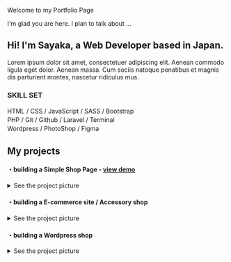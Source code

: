 Welcome to my Portfolio Page

I'm glad you are here. I plan to talk about ...

## Hi! I'm Sayaka, a Web Developer based in Japan.

Lorem ipsum dolor sit amet, consectetuer adipiscing elit. Aenean commodo ligula eget dolor. Aenean massa. Cum sociis natoque penatibus et magnis dis parturient montes, nascetur ridiculus mus.

### SKILL SET

HTML  /  CSS  /  JavaScript  /  SASS  /  Bootstrap　   
PHP  /  Git  /  Github  /  Laravel  /  Terminal　   
Wordpress  /  PhotoShop  /  Figma　　　



## My projects

#### ・building a Simple Shop Page - [view demo](https://purin-time.github.io/responsive-grid-view/)

<details><summary>See the project picture</summary>
design / coding / release / logo <br> 
<img src="https://github.com/purin-time/github-pages-with-jekyll/blob/master/image/Top-down-view-of-iPhone-6.jpg" width="500px">   
</details>

#### ・building a E-commerce site / Accessory shop

<details><summary>See the project picture</summary>
<img src="https://github.com/purin-time/github-pages-with-jekyll/blob/master/image/couronne.shopselect.net_items_34004677(iPhone%20X).png" width="200px">
</details>

#### ・building a Wordpress shop

<details><summary>See the project picture</summary>
<img src="https://github.com/purin-time/github-pages-with-jekyll/blob/master/image/img.png" width="500px">
</details>
